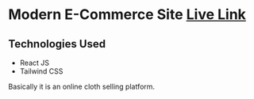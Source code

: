 # Modern E-Commerce Site [Live Link](https://stirring-vacherin-dc86f6.netlify.app)
## Technologies Used
- React JS
- Tailwind CSS

Basically it is an online cloth selling platform.
